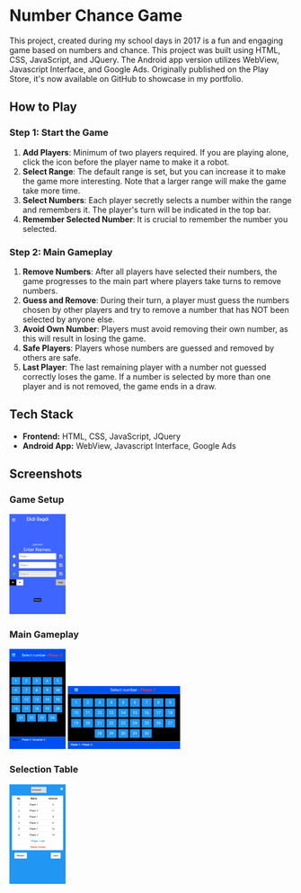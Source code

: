 # Number Chance Game

This project, created during my school days in 2017 is a fun and engaging game based on numbers and chance. This project was built using HTML, CSS, JavaScript, and JQuery. The Android app version utilizes WebView, Javascript Interface, and Google Ads. Originally published on the Play Store, it's now available on GitHub to showcase in my portfolio.

## How to Play

### Step 1: Start the Game

1. **Add Players**: Minimum of two players required. If you are playing alone, click the icon before the player name to make it a robot.
2. **Select Range**: The default range is set, but you can increase it to make the game more interesting. Note that a larger range will make the game take more time.
3. **Select Numbers**: Each player secretly selects a number within the range and remembers it. The player's turn will be indicated in the top bar.
4. **Remember Selected Number**: It is crucial to remember the number you selected.

### Step 2: Main Gameplay

1. **Remove Numbers**: After all players have selected their numbers, the game progresses to the main part where players take turns to remove numbers.
2. **Guess and Remove**: During their turn, a player must guess the numbers chosen by other players and try to remove a number that has NOT been selected by anyone else.
3. **Avoid Own Number**: Players must avoid removing their own number, as this will result in losing the game.
4. **Safe Players**: Players whose numbers are guessed and removed by others are safe.
5. **Last Player**: The last remaining player with a number not guessed correctly loses the game. If a number is selected by more than one player and is not removed, the game ends in a draw.

## Tech Stack

- **Frontend:** HTML, CSS, JavaScript, JQuery
- **Android App:** WebView, Javascript Interface, Google Ads

## Screenshots

### Game Setup
<img src="screenshot/1.png" alt="Game Setup" width="100"/>

### Main Gameplay
<img src="screenshot/2.png" alt="Selecting Numbers" width="100"/>
<img src="screenshot/4.png" alt="Main Gameplay" width="200"/>

### Selection Table
<img src="screenshot/3.png" alt="Main Gameplay" width="100"/>
